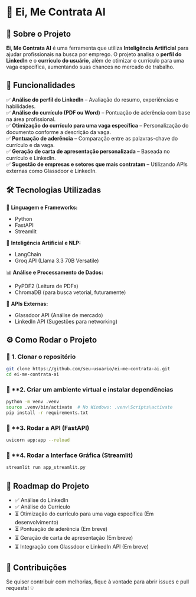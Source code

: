 # 🚀 Ei, Me Contrata AI  

## 📌 Sobre o Projeto  
**Ei, Me Contrata AI** é uma ferramenta que utiliza **Inteligência Artificial** para ajudar profissionais na busca por emprego. O projeto analisa o **perfil do LinkedIn** e o **currículo do usuário**, além de otimizar o currículo para uma vaga específica, aumentando suas chances no mercado de trabalho.  

## 🎯 Funcionalidades  
✅ **Análise do perfil do LinkedIn** – Avaliação do resumo, experiências e habilidades.  
✅ **Análise do currículo (PDF ou Word)** – Pontuação de aderência com base na área profissional.  
✅ **Otimização do currículo para uma vaga específica** – Personalização do documento conforme a descrição da vaga.  
✅ **Pontuação de aderência** – Comparação entre as palavras-chave do currículo e da vaga.  
✅ **Geração de carta de apresentação personalizada** – Baseada no currículo e LinkedIn.  
✅ **Sugestão de empresas e setores que mais contratam** – Utilizando APIs externas como Glassdoor e LinkedIn.  

## 🛠️ Tecnologias Utilizadas  
🚀 **Linguagem e Frameworks:**  
- Python  
- FastAPI  
- Streamlit  

🧠 **Inteligência Artificial e NLP:**  
- LangChain  
- Groq API (Llama 3.3 70B Versatile)  

📊 **Análise e Processamento de Dados:**  
- PyPDF2 (Leitura de PDFs)  
- ChromaDB (para busca vetorial, futuramente)  

🔗 **APIs Externas:**  
- Glassdoor API (Análise de mercado)  
- LinkedIn API (Sugestões para networking)  

## ⚙️ Como Rodar o Projeto  

### 🔧 **1. Clonar o repositório**  
```bash
git clone https://github.com/seu-usuario/ei-me-contrata-ai.git
cd ei-me-contrata-ai
```

### 🔧 **2. Criar um ambiente virtual e instalar dependências
```bash
python -m venv .venv
source .venv/bin/activate  # No Windows: .venv\Scripts\activate
pip install -r requirements.txt
```

### 🔧 **3. Rodar a API (FastAPI)
```bash
uvicorn app:app --reload
```

### 🔧 **4. Rodar a Interface Gráfica (Streamlit)
```bash
streamlit run app_streamlit.py
```

## 📌 **Roadmap do Projeto**
- ✅ Análise do LinkedIn
- ✅ Análise do Currículo
- ⏳ Otimização do currículo para uma vaga específica (Em desenvolvimento)
- ⏳ Pontuação de aderência (Em breve)
- ⏳ Geração de carta de apresentação (Em breve)
- ⏳ Integração com Glassdoor e LinkedIn API (Em breve)

## 📢 **Contribuições**
Se quiser contribuir com melhorias, fique à vontade para abrir issues e pull requests! 💡

